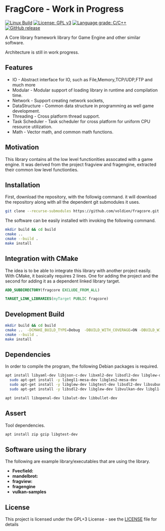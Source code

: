 # FragCore - Work in Progress
[![Linux Build](https://github.com/voldien/fragcore/actions/workflows/linux-build.yml/badge.svg)](https://github.com/voldien/fragcore/actions/workflows/linux-build.yml)
[![License: GPL v3](https://img.shields.io/badge/License-GPLv3-blue.svg)](https://www.gnu.org/licenses/gpl-3.0)
[![Language grade: C/C++](https://img.shields.io/lgtm/grade/cpp/g/voldien/fragcore.svg?logo=lgtm&logoWidth=18)](https://lgtm.com/projects/g/voldien/fragcore/context:cpp)
[![GitHub release](https://img.shields.io/github/release/voldien/fragcore.svg)](https://github.com/voldien/fragcore/releases)

A Core library framework library for Game Engine and other similar software.

Architecture is still in work progress.

## Features

* IO - Abstract interface for IO, such as File,Memory,TCP/UDP,FTP and much more
* Modular - Modular support of loading library in runtime and compilation time.
* Network - Support creating network sockets,
* DataStructure - Common data structure in programming as well game development.
* Threading - Cross platform thread support.
* Task Scheduler - Task scheduler for cross platform for uniform CPU resource utilization.
* Math - Vector math, and common math functions.

## Motivation

This library contains all the low level functionlties assocated with a game engine. It was derived from the project fragview and fragengine, extracted their common low level functionties.

## Installation

First, download the repository, with the followig command.
it will download the repository along with all the dependent git submodules it uses.

```bash
git clone --recurse-submodules https://github.com/voldien/fragcore.git
```

The software can be easily installed with invoking the following command.

```bash
mkdir build && cd build
cmake ..
cmake --build .
make install
```

## Integration with CMake

The idea is to be able to integrate this library with another project easily. With CMake, it basically requires 2 lines. One for adding the project and the second for adding it as a dependent linked library target.

```cmake
ADD_SUBDIRECTORY(fragcore EXCLUDE_FROM_ALL)
```

```cmake
TARGET_LINK_LIBRARIES(myTarget PUBLIC fragcore)
```

## Development Build

```bash
mkdir build && cd build
cmake ..  -DCMAKE_BUILD_TYPE=Debug  -DBUILD_WITH_COVERAGE=ON -DBUILD_WITH_TEST=ON -DBUILD_WITH_UBSAN=ON -DBUILD_WITH_ASAN=ON 
cmake --build .
make install
```

## Dependencies

In order to compile the program, the following Debian packages is required.

```bash
apt install libyaml-dev libjson-c-dev libxml2-dev libsdl2-dev libglew-dev libvulkan-dev libgl1-mesa-dev opencl-headers libzip-dev libfswatch-dev libfreeimage-dev libavcodec-dev libavfilter-dev libavformat-dev  libassimp-dev libfreetype6-dev  libspdlog-dev
  sudo apt-get install -y libegl1-mesa-dev libgles2-mesa-dev
  sudo apt-get install -y libglew-dev libgtest-dev libsdl2-dev libsubunit-dev
  sudo apt-get install -y libsdl2-dev libglew-dev libvulkan-dev libgl1-mesa-dev opencl-headers libzip-dev libfswatch-dev libfreeimage-dev libfswatch-dev libxml2-dev 
```

```bash
apt install libopenal-dev libalut-dev libbullet-dev
```

## Assert

Tool dependencies.

```bash
apt install zip gzip libgtest-dev 
```

## Software using the library

The following are example library/executables that are using the library.

* **Fvecfield:** []()
* **mandelbrot:** []()
* **fragview:** []()
* **fragengine** []()
* **vulkan-samples** []()

## License

This project is licensed under the GPL+3 License - see the [LICENSE](LICENSE) file for details
